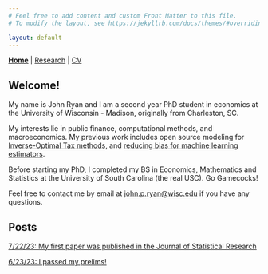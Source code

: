 ```yaml
---
# Feel free to add content and custom Front Matter to this file.
# To modify the layout, see https://jekyllrb.com/docs/themes/#overriding-theme-defaults

layout: default
---
```

[**Home**](john-p-ryan.github.io)   |
    [Research](john-p-ryan.github.io/research)  |
    [CV](https://drive.google.com/file/d/1HiXjIFr4bM02ja0PfwkLBNtideTiE9hi/view?usp=sharing)

## Welcome! 

My name is John Ryan and I am a second year PhD student in economics at the University of Wisconsin - Madison, originally from Charleston, SC. 

My interests lie in public finance, computational methods, and macroeconomics. My previous work includes open source modeling for [Inverse-Optimal Tax methods](https://github.com/PSLmodels/InverseOptimalTax/tree/main), and [reducing bias for machine learning estimators](https://www.banglajol.info/index.php/JStR/article/view/67466/45250). 

Before starting my PhD, I completed my BS in Economics, Mathematics and Statistics at the University of South Carolina (the real USC). Go Gamecocks!

Feel free to contact me by email at [john.p.ryan@wisc.edu](mailto:john.p.ryan@wisc.edu) if you have any questions.

## Posts

[7/22/23: My first paper was published in the Journal of Statistical Research](https://john-p-ryan.github.io/jekyll/update/2023/07/22/first-paper-published)

[6/23/23: I passed my prelims!](https://john-p-ryan.github.io/jekyll/update/2023/06/23/I-passed-my-prelims!)
